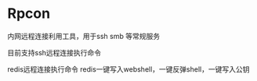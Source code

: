 # Rpcon
 内网远程连接利用工具，用于ssh smb 等常规服务

目前支持ssh远程连接执行命令

redis远程连接执行命令 redis一键写入webshell，一键反弹shell，一键写入公钥
